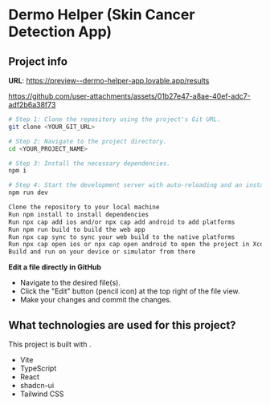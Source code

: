 # Dermo Helper (Skin Cancer Detection App)

## Project info

**URL**: https://preview--dermo-helper-app.lovable.app/results



https://github.com/user-attachments/assets/01b27e47-a8ae-40ef-adc7-adf2b6a38f73





```sh
# Step 1: Clone the repository using the project's Git URL.
git clone <YOUR_GIT_URL>

# Step 2: Navigate to the project directory.
cd <YOUR_PROJECT_NAME>

# Step 3: Install the necessary dependencies.
npm i

# Step 4: Start the development server with auto-reloading and an instant preview.
npm run dev
```

```sh
Clone the repository to your local machine
Run npm install to install dependencies
Run npx cap add ios and/or npx cap add android to add platforms
Run npm run build to build the web app
Run npx cap sync to sync your web build to the native platforms
Run npx cap open ios or npx cap open android to open the project in Xcode or Android Studio
Build and run on your device or simulator from there
```
**Edit a file directly in GitHub**

- Navigate to the desired file(s).
- Click the "Edit" button (pencil icon) at the top right of the file view.
- Make your changes and commit the changes.


## What technologies are used for this project?

This project is built with .

- Vite
- TypeScript
- React
- shadcn-ui
- Tailwind CSS




